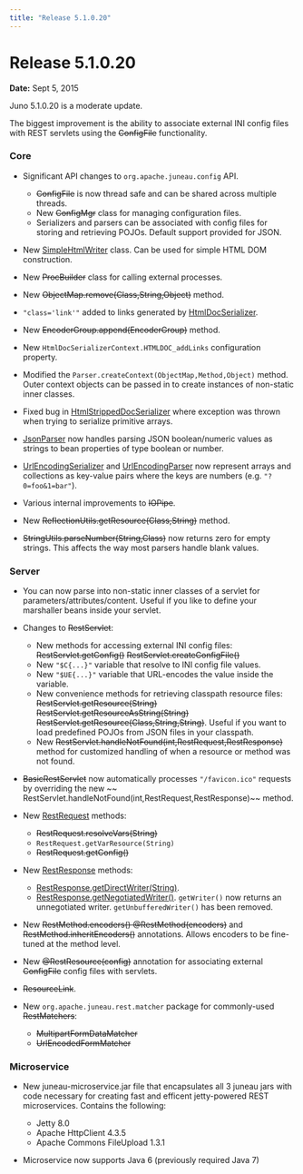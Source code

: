 ```yaml
---
title: "Release 5.1.0.20"
---
```


# Release 5.1.0.20

**Date:** Sept 5, 2015

Juno 5.1.0.20 is a moderate update.

The biggest improvement is the ability to associate external INI config files with REST servlets using the
 ~~ConfigFile~~ functionality.

### Core

- Significant API changes to `org.apache.juneau.config` API.
  -  ~~ConfigFile~~ is now thread safe and can be shared across multiple threads.
  - New ~~ConfigMgr~~ class for managing configuration files.
  - Serializers and parsers can be associated with config files for storing and retrieving POJOs. Default support provided for JSON.

- New <a href="/site/apidocs/org/apache/juneau/html/SimpleHtmlWriter.html" target="_blank">SimpleHtmlWriter</a> class.
  Can be used for simple HTML DOM construction.

- New ~~ProcBuilder~~ class for calling external processes.

- New ~~ObjectMap.remove(Class,String,Object)~~ method.

- `"class='link'"` added to links generated by <a href="/site/apidocs/org/apache/juneau/html/HtmlDocSerializer.html" target="_blank">HtmlDocSerializer</a>.

- New ~~EncoderGroup.append(EncoderGroup)~~ method.

- New `HtmlDocSerializerContext.HTMLDOC_addLinks` configuration property.

- Modified the `Parser.createContext(ObjectMap,Method,Object)` method.
  Outer context objects can be passed in to create instances of non-static inner classes.

- Fixed bug in <a href="/site/apidocs/org/apache/juneau/html/HtmlStrippedDocSerializer.html" target="_blank">HtmlStrippedDocSerializer</a> where exception was thrown when trying to serialize primitive arrays.

- <a href="/site/apidocs/org/apache/juneau/json/JsonParser.html" target="_blank">JsonParser</a> now handles parsing JSON boolean/numeric values as strings to bean properties of type boolean or number.

- <a href="/site/apidocs/org/apache/juneau/urlencoding/UrlEncodingSerializer.html" target="_blank">UrlEncodingSerializer</a> and <a href="/site/apidocs/org/apache/juneau/urlencoding/UrlEncodingParser.html" target="_blank">UrlEncodingParser</a> now represent arrays and collections as key-value pairs where the keys are numbers (e.g. `"?0=foo&1=bar"`).

- Various internal improvements to  ~~IOPipe~~.

- New ~~ReflectionUtils.getResource(Class,String)~~ method.

- ~~StringUtils.parseNumber(String,Class)~~ now returns zero for empty strings.
  This affects the way most parsers handle blank values.

### Server

- You can now parse into non-static inner classes of a servlet for parameters/attributes/content.
  Useful if you like to define your marshaller beans inside your servlet.

- Changes to  ~~RestServlet~~:
  - New methods for accessing external INI config files:
    ~~RestServlet.getConfig()~~
    ~~RestServlet.createConfigFile()~~
  - New `"$C{...}"` variable that resolve to INI config file values.
  - New `"$UE{...}"` variable that URL-encodes the value inside the variable.
  - New convenience methods for retrieving classpath resource files:
    ~~RestServlet.getResource(String)~~
    ~~RestServlet.getResourceAsString(String)~~
    ~~RestServlet.getResource(Class,String,String)~~.
    Useful if you want to load predefined POJOs from JSON files in your classpath.
  - New ~~RestServlet.handleNotFound(int,RestRequest,RestResponse)~~ method for customized handling of when a resource or method was not found.

-  ~~BasicRestServlet~~ now automatically processes `"/favicon.ico"` requests by overriding the new ~~ RestServlet.handleNotFound(int,RestRequest,RestResponse)~~ method.

- New <a href="/site/apidocs/org/apache/juneau/rest/RestRequest.html" target="_blank">RestRequest</a> methods:
  - ~~RestRequest.resolveVars(String)~~
  - `RestRequest.getVarResource(String)`
  - ~~RestRequest.getConfig()~~

- New <a href="/site/apidocs/org/apache/juneau/rest/RestResponse.html" target="_blank">RestResponse</a> methods:
  - <a href="/site/apidocs/org/apache/juneau/rest/RestResponse.html#getDirectWriter(java.lang.String)" target="_blank">RestResponse.getDirectWriter(String)</a>.
  - <a href="/site/apidocs/org/apache/juneau/rest/RestResponse.html#getNegotiatedWriter()" target="_blank">RestResponse.getNegotiatedWriter()</a>.
    `getWriter()` now returns an unnegotiated writer.
    `getUnbufferedWriter()` has been removed.

- New ~~RestMethod.encoders() @RestMethod(encoders)~~ and ~~RestMethod.inheritEncoders()~~ annotations.
  Allows encoders to be fine-tuned at the method level.

- New ~~@RestResource(config)~~ annotation for associating external  ~~ConfigFile~~ config files with servlets.

-  ~~ResourceLink~~.

- New `org.apache.juneau.rest.matcher` package for commonly-used  ~~RestMatchers~~:
  -  ~~MultipartFormDataMatcher~~
  -  ~~UrlEncodedFormMatcher~~

### Microservice

- New juneau-microservice.jar file that encapsulates all 3 juneau jars with code necessary for creating fast and efficent jetty-powered REST microservices.
  Contains the following:
  - Jetty 8.0
  - Apache HttpClient 4.3.5
  - Apache Commons FileUpload 1.3.1

- Microservice now supports Java 6 (previously required Java 7)